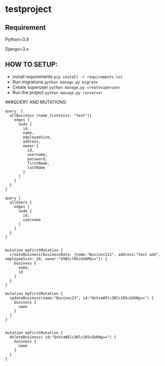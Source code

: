 # testproject

## Requirement
Python=3.9

Django=3.x

## HOW TO SETUP:
- install requirements
`pip install -r requirements.txt`
- Run migrations `python manage.py migrate`
- Create superuser `python manage.py createsuperuser`
- Run the project  `python manage.py runserver`




###QUERY AND MUTATIONS:
````
query  {
  allBusiness (name_Icontains: "test"){
    edges {
      node {
        id,
        name,
        employeeSize,
        address,
        owner {
          id,
          username,
          password,
          firstName,
          lastName
        }
      }
    }
  }
}

query {
  allUsers {
    edges {
      node {
        id,
        username
      }
    }
  }
}


mutation myFirstMutation {
  createBusiness(businessData: {name:"Busines111", address:"test add", employeeSize: 20, owner:"VXNlclR5cGU6MQ=="}) {
    business {
      name,
      id
    }	
  }
}

mutation myFirstMutation {
  updateBusiness(name:"Busines23", id:"QnVzaW5lc3Nlc1R5cGU6Ng==") {
    business {
      name
    }	
  }
}


mutation myFirstMutation {
  deleteBusiness( id:"QnVzaW5lc3Nlc1R5cGU6Ng==") {
    business {
      name
    }	
  }
}

